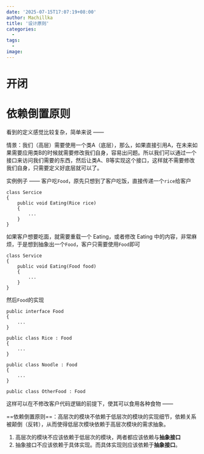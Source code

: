 ```yaml
---
date: '2025-07-15T17:07:19+08:00'
author: Machillka
title: '设计原则'
categories:
  - 
tags:
  - 
image:
---
```

# 开闭

# 依赖倒置原则

看到的定义感觉比较复杂，简单来说 ——

情景：我们（高层）需要使用一个类A（底层），那么，如果直接引用A，在未来如果需要应用类B的时候就需要修改我们自身，容易出问题。所以我们可以通过一个接口来访问我们需要的东西，然后让类A、B等实现这个接口，这样就不需要修改我们自身，只需要定义好底层就可以了。

实例例子 ——
客户吃`Food`，原先只想到了客户吃饭，直接传递一个`rice`给客户
```CSharp
class Sercice
{
	public void Eating(Rice rice)
	{
		...
	}
}
```
如果客户想要吃面，就需要重载一个 Eating，或者修改 Eating 中的内容，非常麻烦，于是想到抽象出一个`Food`，客户只需要使用`Food`即可
```CSharp
class Service
{
	public void Eating(Food food)
	{
		...
	}
}
```
然后`Food`的实现
```CSharp
public interface Food
{
	...
}

public class Rice : Food
{
	...
}

public class Noodle : Food
{
	...
}

public class OtherFood : Food
```
这样可以在不修改客户代码逻辑的前提下，使其可以食用各种食物 —— 

==依赖倒置原则==：高层次的模块不依赖于低层次的模块的实现细节，依赖关系被颠倒（反转），从而使得低层次模块依赖于高层次模块的需求抽象。
1. 高层次的模块不应该依赖于低层次的模块，两者都应该依赖与**抽象接口**
2. 抽象接口不应该依赖于具体实现。而具体实现则应该依赖于**抽象接口**。